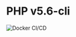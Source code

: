 # PHP v5.6-cli

![Docker CI/CD](https://github.com/nathane/php/workflows/Docker%20CI/CD/badge.svg?branch=5.6-cli)
